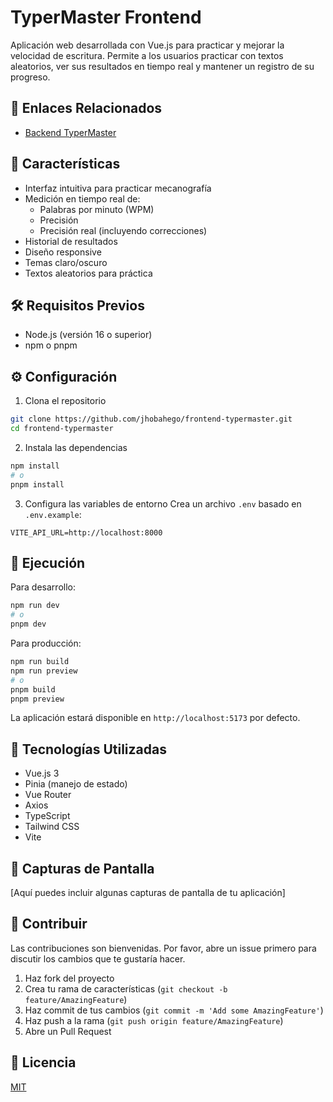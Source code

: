# TyperMaster Frontend

Aplicación web desarrollada con Vue.js para practicar y mejorar la velocidad de escritura. Permite a los usuarios practicar con textos aleatorios, ver sus resultados en tiempo real y mantener un registro de su progreso.

## 🔗 Enlaces Relacionados

- [Backend TyperMaster](https://github.com/jhobahego/backend-typermaster)

## 🚀 Características

- Interfaz intuitiva para practicar mecanografía
- Medición en tiempo real de:
  - Palabras por minuto (WPM)
  - Precisión
  - Precisión real (incluyendo correcciones)
- Historial de resultados
- Diseño responsive
- Temas claro/oscuro
- Textos aleatorios para práctica

## 🛠️ Requisitos Previos

- Node.js (versión 16 o superior)
- npm o pnpm

## ⚙️ Configuración

1. Clona el repositorio
```bash
git clone https://github.com/jhobahego/frontend-typermaster.git
cd frontend-typermaster
```

2. Instala las dependencias
```bash
npm install
# o
pnpm install
```

3. Configura las variables de entorno
Crea un archivo `.env` basado en `.env.example`:
```env
VITE_API_URL=http://localhost:8000
```

## 🚀 Ejecución

Para desarrollo:
```bash
npm run dev
# o
pnpm dev
```

Para producción:
```bash
npm run build
npm run preview
# o
pnpm build
pnpm preview
```

La aplicación estará disponible en `http://localhost:5173` por defecto.

## 🎨 Tecnologías Utilizadas

- Vue.js 3
- Pinia (manejo de estado)
- Vue Router
- Axios
- TypeScript
- Tailwind CSS
- Vite

## 📱 Capturas de Pantalla

[Aquí puedes incluir algunas capturas de pantalla de tu aplicación]

## 🤝 Contribuir

Las contribuciones son bienvenidas. Por favor, abre un issue primero para discutir los cambios que te gustaría hacer.

1. Haz fork del proyecto
2. Crea tu rama de características (`git checkout -b feature/AmazingFeature`)
3. Haz commit de tus cambios (`git commit -m 'Add some AmazingFeature'`)
4. Haz push a la rama (`git push origin feature/AmazingFeature`)
5. Abre un Pull Request

## 📝 Licencia

[MIT](https://choosealicense.com/licenses/mit/)
